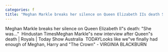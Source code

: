 ```yaml
---
categories: f
title: "Meghan Markle breaks her silence on Queen Elizabeth IIs death She was…  Hindustan Times"
---
```

Meghan Markle breaks her silence on Queen Elizabeth II"s death: "She was…"&nbsp;&nbsp;Hindustan TimesMeghan Markle"s new interview after Queen"s death | Royals | Today Show Australia&nbsp;&nbsp;TODAYLooks like we"ve finally had enough of Meghan, Harry and "The Crown" - VIRGINIA BLACKBURN&nbsp;&nbsp;